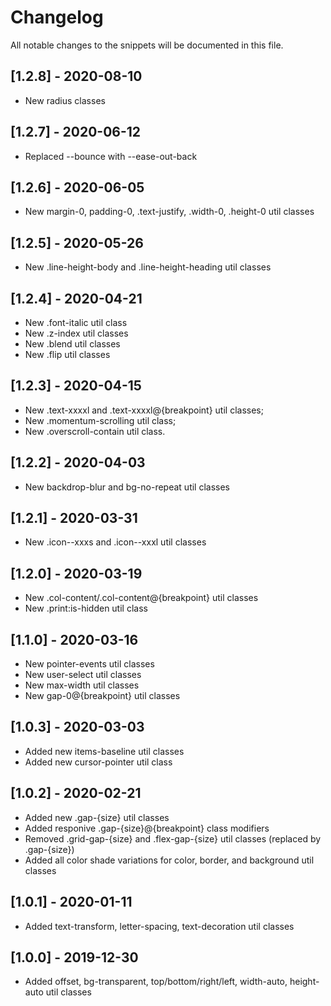 # Changelog
All notable changes to the snippets will be documented in this file.

## [1.2.8] - 2020-08-10
- New radius classes

## [1.2.7] - 2020-06-12
- Replaced --bounce with --ease-out-back

## [1.2.6] - 2020-06-05
- New margin-0, padding-0, .text-justify, .width-0, .height-0 util classes

## [1.2.5] - 2020-05-26
- New .line-height-body and .line-height-heading util classes

## [1.2.4] - 2020-04-21
- New .font-italic util class
- New .z-index util classes
- New .blend util classes
- New .flip util classes

## [1.2.3] - 2020-04-15
- New .text-xxxxl and .text-xxxxl@{breakpoint} util classes;
- New .momentum-scrolling util class;
- New .overscroll-contain util class.

## [1.2.2] - 2020-04-03
- New backdrop-blur and bg-no-repeat util classes

## [1.2.1] - 2020-03-31
- New .icon--xxxs and .icon--xxxl util classes

## [1.2.0] - 2020-03-19
- New .col-content/.col-content@{breakpoint} util classes
- New .print:is-hidden util class

## [1.1.0] - 2020-03-16
- New pointer-events util classes
- New user-select util classes
- New max-width util classes
- New gap-0@{breakpoint} util classes

## [1.0.3] - 2020-03-03
- Added new items-baseline util classes
- Added new cursor-pointer util class

## [1.0.2] - 2020-02-21
- Added new .gap-{size} util classes
- Added responive .gap-{size}@{breakpoint} class modifiers
- Removed .grid-gap-{size} and .flex-gap-{size} util classes (replaced by .gap-{size})
- Added all color shade variations for color, border, and background util classes

## [1.0.1] - 2020-01-11
- Added text-transform, letter-spacing, text-decoration util classes

## [1.0.0] - 2019-12-30
- Added offset, bg-transparent, top/bottom/right/left, width-auto, height-auto util classes